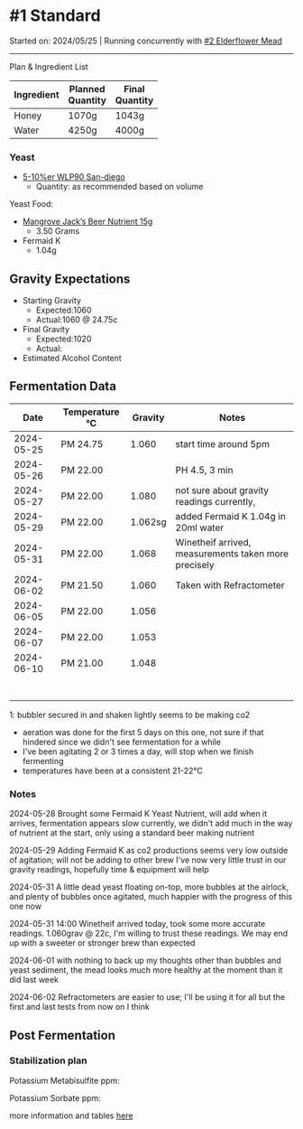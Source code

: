 <h1> #1 Standard </h1>

Started on: 2024/05/25 | Running concurrently with [#2 Elderflower Mead](Recipe%20List%2F%232%20Elderflower.md)

<hr>

Plan & Ingredient List

| Ingredient | Planned<br/>Quantity | Final<br/>Quantity |
|------------|----------------------|--------------------|
| Honey      | 1070g                | 1043g              |
| Water      | 4250g                | 4000g              |

<h3>Yeast</h3>

- [5-10%er WLP90 San-diego](https://www.themaltmiller.co.uk/product/wlp090-san-diego-super-yeast/?v=79cba1185463)
    - Quantity: as recommended based on volume

Yeast Food:

- [Mangrove Jack’s Beer Nutrient 15g](https://www.themaltmiller.co.uk/product/mangrove-jacks-beer-nutrient-15g/?v=79cba1185463)
    - 3.50 Grams
- Fermaid K
    - 1.04g

<h2>Gravity Expectations</h2>

- Starting Gravity
    - Expected:1060
    - Actual:1060 @ 24.75c
- Final Gravity
    - Expected:1020
    - Actual:
- Estimated Alcohol Content

<h2>Fermentation Data</h2>

| Date       | Temperature  °C | Gravity | Notes                                                |
|------------|-----------------|---------|------------------------------------------------------|
| 2024-05-25 | PM 24.75        | 1.060   | start time around 5pm                                |
| 2024-05-26 | PM 22.00        |         | PH 4.5, 3 min                                        |
| 2024-05-27 | PM 22.00        | 1.080   | not sure about gravity readings currently,           |
| 2024-05-29 | PM 22.00        | 1.062sg | added Fermaid K 1.04g in 20ml water                  |
| 2024-05-31 | PM 22.00        | 1.068   | Winetheif arrived, measurements taken more precisely |
| 2024-06-02 | PM 21.50        | 1.060   | Taken with Refractometer                             |
| 2024-06-05 | PM 22.00        | 1.056   |                                                      |
| 2024-06-07 | PM 22.00        | 1.053   |                                                      |
| 2024-06-10 | PM 21.00        | 1.048   |                                                      |
|            |                 |         |                                                      |
|            |                 |         |                                                      |
|            |                 |         |                                                      |
|            |                 |         |                                                      |
|            |                 |         |                                                      |
|            |                 |         |                                                      |
|            |                 |         |                                                      |

1: bubbler secured in and shaken lightly seems to be making co2

- aeration was done for the first 5 days on this one, not sure if that hindered since we didn't see fermentation for
  a while
- I've been agitating 2 or 3 times a day, will stop when we finish fermenting
- temperatures have been at a consistent 21-22°C

<h3> Notes </h3>

2024-05-28 Brought some Fermaid K Yeast Nutrient, will add when it arrives, fermentation appears slow currently,
we didn't add much in the way of nutrient at the start, only using a standard beer making nutrient

2024-05-29 Adding Fermaid K as co2 productions seems very low outside of agitation; will not be adding to other brew
I've now very little trust in our gravity readings, hopefully time & equipment will help

2024-05-31 A little dead yeast floating on-top, more bubbles at the airlock, and plenty of bubbles once agitated,
much happier with the progress of this one now

2024-05-31 14:00 Winetheif arrived today, took some more accurate readings. 1.060grav @ 22c, I'm willing to trust
these readings. We may end up with a sweeter or stronger brew than expected

2024-06-01 with nothing to back up my thoughts other than bubbles and yeast sediment, the mead looks much more healthy
at the moment than it did last week

2024-06-02 Refractometers are easier to use; I'll be using it for all but the first and last tests from now on I think

<h2>Post Fermentation</h2>

<h3>Stabilization plan</h3>

Potassium Metabisulfite ppm:

Potassium Sorbate ppm:

more information and tables [here](https://meadmaking.wiki/en/process/stabilization)
